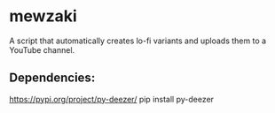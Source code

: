 # mewzaki
A script that automatically creates lo-fi variants and uploads them to a YouTube channel.

## Dependencies:
https://pypi.org/project/py-deezer/ 
pip install py-deezer
